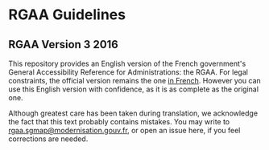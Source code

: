 # RGAA Guidelines
## RGAA Version 3 2016

This repository provides an English version of the French government's General Accessibility Reference for Administrations: the RGAA. For legal constraints, the official version remains the one [in French](https://references.modernisation.gouv.fr/rgaa/). However you can use this English version with confidence, as it is as complete as the original one.

Although greatest care has been taken during translation, we acknowledge the fact that this text probably contains mistakes. You may write to [rgaa.sgmap@modernisation.gouv.fr](mailto:rgaa.sgmap@modernisation.gouv.fr), or open an issue here, if you feel corrections are needed.



